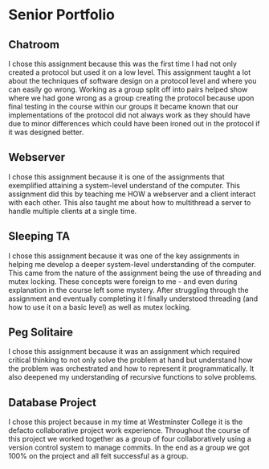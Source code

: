 # Senior Portfolio

## Chatroom

I chose this assignment because this was the first time I had not only created a protocol but used it on a low level. This assignment taught a lot about the techniques of software design on a protocol level and where you can easily go wrong. Working as a group split off into pairs helped show where we had gone wrong as a group creating the protocol because upon final testing in the course within our groups it became known that our implementations of the protocol did not always work as they should have due to minor differences which could have been ironed out in the protocol if it was designed better.

## Webserver

I chose this assignment because it is one of the assignments that exemplified attaining a system-level understand of the computer. This assignment did this by teaching me HOW a webserver and a client interact with each other. This also taught me about how to multithread a server to handle multiple clients at a single time.

## Sleeping TA

I chose this assignment because it was one of the key assignments in helping me develop a deeper system-level understanding of the computer. This came from the nature of the assignment being the use of threading and mutex locking. These concepts were foreign to me - and even during explanation in the course left some mystery. After struggling through the assignment and eventually completing it I finally understood threading (and how to use it on a basic level) as well as mutex locking.

## Peg Solitaire

I chose this assignment because it was an assignment which required critical thinking to not only solve the problem at hand but understand how the problem was orchestrated and how to represent it programmatically. It also deepened my understanding of recursive functions to solve problems.

## Database Project

I chose this project because in my time at Westminster College it is the defacto collaborative project work experience. Throughout the course of this project we worked together as a group of four collaboratively using a version control system to manage commits. In the end as a group we got 100% on the project and all felt successful as a group.


